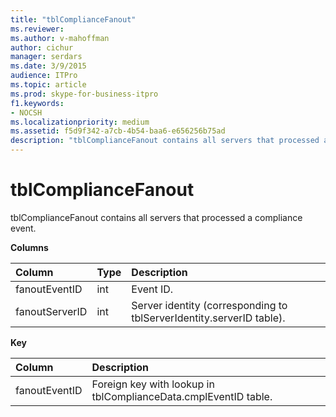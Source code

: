 ```yaml
---
title: "tblComplianceFanout"
ms.reviewer: 
ms.author: v-mahoffman
author: cichur
manager: serdars
ms.date: 3/9/2015
audience: ITPro
ms.topic: article
ms.prod: skype-for-business-itpro
f1.keywords:
- NOCSH
ms.localizationpriority: medium
ms.assetid: f5d9f342-a7cb-4b54-baa6-e656256b75ad
description: "tblComplianceFanout contains all servers that processed a compliance event."
---
```


# tblComplianceFanout
 
tblComplianceFanout contains all servers that processed a compliance event.
  
**Columns**

|**Column**|**Type**|**Description**|
|:-----|:-----|:-----|
|fanoutEventID  <br/> |int  <br/> |Event ID.  <br/> |
|fanoutServerID  <br/> |int  <br/> |Server identity (corresponding to tblServerIdentity.serverID table).  <br/> |
   
**Key**

|**Column**|**Description**|
|:-----|:-----|
|fanoutEventID  <br/> |Foreign key with lookup in tblComplianceData.cmplEventID table.  <br/> |
   

